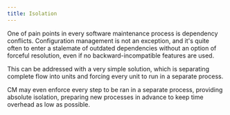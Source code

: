 ```yaml
---
title: Isolation
---
```


One of pain points in every software maintenance process is dependency
conflicts. Configuration management is not an exception, and it's quite
often to enter a stalemate of outdated dependencies without an option of
forceful resolution, even if no backward-incompatible features are used.

This can be addressed with a very simple solution, which is separating
complete flow into units and forcing every unit to run in a separate 
process.

CM may even enforce every step to be ran in a separate process, 
providing absolute isolation, preparing new processes in advance to keep
time overhead as low as possible.
